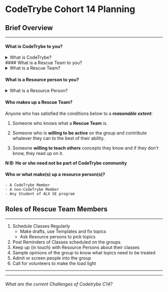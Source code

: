 # CodeTrybe Cohort 14 Planning

## Brief Overview
---

#### What is  CodeTrybe to you?
<details><summary>What is CodeTrybe?</summary>
CodeTrybe is a community of Dedicated Software Engineers under the Auspices of ALX
</details>
#### What is a Rescue Team to you?
<details><summary>What is a Rescue Team?</summary>A  Rescue Team consist of People who are willing to help organize and take PLDs irrespective of their Cohorts. They all work hand in hand to make peer learning effective
</details>

#### What is a Resource person to you?
<details><summary>What is a Resource Person?</summary>
A Resource person is anyone who has shown the willingness to teach others concepts. He neccesarily need not be part of CodeTrybe
</details>

#### Who makes up a Rescue Team?
Anyone who has satisfied the conditions below to a ***reasonable extent***:

1) Someone who knows what a **Rescue Team** is.

2) Someone who is **willing to be active** on the group and contribute whatever they can to the best of their ability.

3) Someone **willing to teach others** concepts they know and if they don't know, they read up on it.

**N:B: He or she need not be part of CodeTrybe community**

#### Who or what make(s) up a resource person(s)?
    - A CodeTrybe Member
    - A non-CodeTrybe Member
    - Any Student of ALX SE program 

## Roles of Rescue Team Members
---

1) Schedule Classes Regularly
    - Make drafts, use Templates and fix topics
    - Ask Resource persons to pick topics 
2) Post Reminders of Classes scheduled on the groups
3) Keep up (in touch) with Resource Persons about their classes
4) Sample opinions of the group to know what topics need to be treated
5) Admit or screen people into the group
6) Call for volunteers to make the load light

---
---
###### What are the current Challenges of Codetrybe C14?


